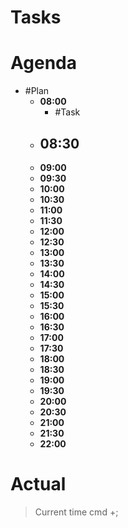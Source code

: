 # Tasks

# Agenda
- #Plan
	- **08:00**
		- #Task
	- **08:30**
		- 
	- **09:00**
	- **09:30**
	- **10:00**
	- **10:30**
	- **11:00**
	- **11:30**
	- **12:00**
	- **12:30**
	- **13:00**
	- **13:30**
	- **14:00**
	- **14:30**
	- **15:00**
	- **15:30**
	- **16:00**
	- **16:30**
	- **17:00**
	- **17:30**
	- **18:00**
	- **18:30**
	- **19:00**
	- **19:30**
	- **20:00**
	- **20:30**
	- **21:00**
	- **21:30**
	- **22:00**


# Actual
> Current time  cmd +;


